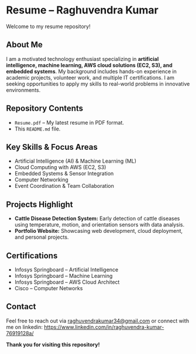# Resume – Raghuvendra Kumar

Welcome to my resume repository!

## About Me

I am a motivated technology enthusiast specializing in **artificial intelligence, machine learning, AWS cloud solutions (EC2, S3), and embedded systems**. My background includes hands-on experience in academic projects, volunteer work, and multiple IT certifications. I am seeking opportunities to apply my skills to real-world problems in innovative environments.

## Repository Contents

- `Resume.pdf` – My latest resume in PDF format.
- This `README.md` file.

## Key Skills & Focus Areas

- Artificial Intelligence (AI) & Machine Learning (ML)
- Cloud Computing with AWS (EC2, S3)
- Embedded Systems & Sensor Integration
- Computer Networking
- Event Coordination & Team Collaboration

## Projects Highlight

- **Cattle Disease Detection System:** Early detection of cattle diseases using temperature, motion, and orientation sensors with data analysis.
- **Portfolio Website:** Showcasing web development, cloud deployment, and personal projects.

## Certifications

- Infosys Springboard – Artificial Intelligence
- Infosys Springboard – Machine Learning
- Infosys Springboard – AWS Cloud Architect
- Cisco – Computer Networks

## Contact

Feel free to reach out via raghuvendrakumar34@gmail.com or connect with me on linkedin: https://www.linkedin.com/in/raghuvendra-kumar-76919128a/ 

**Thank you for visiting this repository!**


